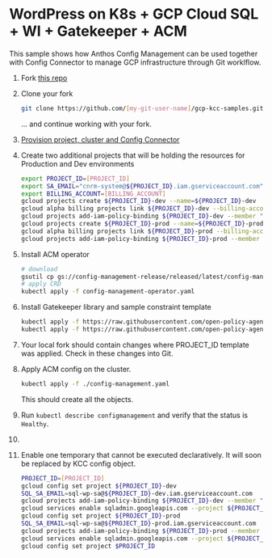 # WordPress on K8s + GCP Cloud SQL + WI + Gatekeeper + ACM

This sample shows how Anthos Config Management can be used together with Config Connector to manage GCP infrastructure through Git worklflow.

1. Fork [this repo](https://github.com/AlexBulankou/gcp-kcc-samples)
1. Clone your fork
    ```bash
    git clone https://github.com/[my-git-user-name]/gcp-kcc-samples.git repo-name//
    ```
 
   ... and continue working with your fork.
1. [Provision project, cluster and Config Connector](../../provision.md)
1. Create two additional projects that will be holding the resources for Production and Dev environments

    ```bash
    export PROJECT_ID=[PROJECT_ID]
    export SA_EMAIL="cnrm-system@${PROJECT_ID}.iam.gserviceaccount.com"
    export BILLING_ACCOUNT=[BILLING_ACCOUNT]
    gcloud projects create ${PROJECT_ID}-dev --name=${PROJECT_ID}-dev
    gcloud alpha billing projects link ${PROJECT_ID}-dev --billing-account $BILLING_ACCOUNT
    gcloud projects add-iam-policy-binding ${PROJECT_ID}-dev --member "serviceAccount:${SA_EMAIL}" --role roles/owner
    gcloud projects create ${PROJECT_ID}-prod --name=${PROJECT_ID}-prod
    gcloud alpha billing projects link ${PROJECT_ID}-prod --billing-account $BILLING_ACCOUNT
    gcloud projects add-iam-policy-binding ${PROJECT_ID}-prod --member "serviceAccount:${SA_EMAIL}" --role roles/owner
    ```

1. Install ACM operator

    ```bash
    # download
    gsutil cp gs://config-management-release/released/latest/config-management-operator.yaml config-management-operator.yaml
    # apply CRD
    kubectl apply -f config-management-operator.yaml
    ```
1. Install Gatekeeper library and sample constraint template
    ```bash
    kubectl apply -f https://raw.githubusercontent.com/open-policy-agent/gatekeeper/master/deploy/gatekeeper.yaml
    kubectl apply -f https://raw.githubusercontent.com/open-policy-agent/gatekeeper/master/demo/agilebank/templates/k8scontainterlimits_template.yaml
    ```

1. Your local fork should contain changes where PROJECT_ID template was applied. Check in these changes into Git.
1. Apply ACM config on the cluster. 

    ```bash
    kubectl apply -f ./config-management.yaml
    ```
    This should create all the objects.
1. Run `kubectl describe configmanagement` and verify that the status is `Healthy`.
1. 
1. Enable one temporary that cannot be executed declaratively. It will soon be replaced by KCC config object.
    ```bash
    PROJECT_ID=[PROJECT_ID]
    gcloud config set project ${PROJECT_ID}-dev
    SQL_SA_EMAIL=sql-wp-sa@${PROJECT_ID}-dev.iam.gserviceaccount.com
    gcloud projects add-iam-policy-binding ${PROJECT_ID}-dev --member "serviceAccount:${SQL_SA_EMAIL}" --role roles/cloudsql.client
    gcloud services enable sqladmin.googleapis.com --project ${PROJECT_ID}-dev
    gcloud config set project ${PROJECT_ID}-prod
    SQL_SA_EMAIL=sql-wp-sa@${PROJECT_ID}-prod.iam.gserviceaccount.com
    gcloud projects add-iam-policy-binding ${PROJECT_ID}-prod --member "serviceAccount:${SQL_SA_EMAIL}" --role roles/cloudsql.client
    gcloud services enable sqladmin.googleapis.com --project ${PROJECT_ID}-prod
    gcloud config set project $PROJECT_ID
    ```
